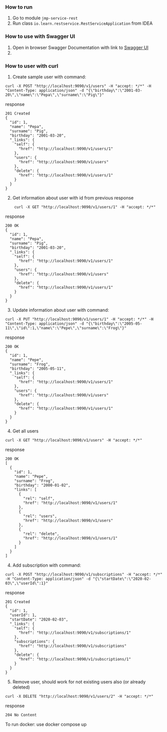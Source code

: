 ### How to run
1. Go to module `jmp-service-rest`
2. Run class `io.learn.restservice.RestServiceApplication` from IDEA


### How to use with Swagger UI
1. Open in browser Swagger Documentation with link to [Swagger UI](http://localhost:9090/swagger-ui/)
2. 

### How to user with curl
1. Create sample user with command:
```shell
curl -X POST "http://localhost:9090/v1/users" -H "accept: */*" -H "Content-Type: application/json" -d "{\"birthday\":\"2001-03-20\",\"name\":\"Pepa\",\"surname\":\"Pig\"}"
```

response
```text
201 Created
{
  "id": 1,
  "name": "Pepa",
  "surname": "Pig",
  "birthday": "2001-03-20",
  "_links": {
    "self": {
      "href": "http://localhost:9090/v1/users/1"
    },
    "users": {
      "href": "http://localhost:9090/v1/users"
    },
    "delete": {
      "href": "http://localhost:9090/v1/users/1"
    }
  }
}
```

2. Get information about user with id from previous response
```shell
    curl -X GET "http://localhost:9090/v1/users/1" -H "accept: */*"
```
response
```text
200 OK
{
  "id": 1,
  "name": "Pepa",
  "surname": "Pig",
  "birthday": "2001-03-20",
  "_links": {
    "self": {
      "href": "http://localhost:9090/v1/users/1"
    },
    "users": {
      "href": "http://localhost:9090/v1/users"
    },
    "delete": {
      "href": "http://localhost:9090/v1/users/1"
    }
  }
}
```

3. Update information about user with command:
```shell
curl -X PUT "http://localhost:9090/v1/users/1" -H "accept: */*" -H "Content-Type: application/json" -d "{\"birthday\":\"2005-05-11\",\"id\":1,\"name\":\"Pepe\",\"surname\":\"Frog\"}"
```
response
```text
200 OK
{
  "id": 1,
  "name": "Pepe",
  "surname": "Frog",
  "birthday": "2005-05-11",
  "_links": {
    "self": {
      "href": "http://localhost:9090/v1/users/1"
    },
    "users": {
      "href": "http://localhost:9090/v1/users"
    },
    "delete": {
      "href": "http://localhost:9090/v1/users/1"
    }
  }
}
```

4. Get all users
```shell
curl -X GET "http://localhost:9090/v1/users" -H "accept: */*"
```
response
```text
200 OK
[
  {
    "id": 1,
    "name": "Pepe",
    "surname": "Frog",
    "birthday": "2000-01-02",
    "links": [
      {
        "rel": "self",
        "href": "http://localhost:9090/v1/users/1"
      },
      {
        "rel": "users",
        "href": "http://localhost:9090/v1/users"
      },
      {
        "rel": "delete",
        "href": "http://localhost:9090/v1/users/1"
      }
    ]
  }
]
```

4. Add subscription with command:
```shell
curl -X POST "http://localhost:9090/v1/subscriptions" -H "accept: */*" -H "Content-Type: application/json" -d "{\"startDate\":\"2020-02-03\",\"userId\":1}"
```
response
```text
201 Created
{
  "id": 1,
  "userId": 1,
  "startDate": "2020-02-03",
  "_links": {
    "self": {
      "href": "http://localhost:9090/v1/subscriptions/1"
    },
    "subscriptions": {
      "href": "http://localhost:9090/v1/subscriptions"
    },
    "delete": {
      "href": "http://localhost:9090/v1/subscriptions/1"
    }
  }
}
```

5. Remove user, should work for not existing users also (or already deleted)
```shell
curl -X DELETE "http://localhost:9090/v1/users/2" -H "accept: */*"
```

response
```text
204 No Content
```

To run docker: use docker compose up